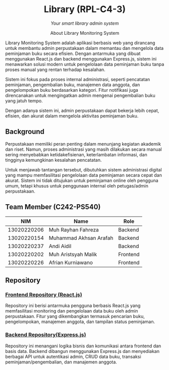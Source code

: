 <h1 align="center">Library (RPL-C4-3)</h1>
<p align="center"><em>Your smart library admin system</em></p>


<p align="center">About Library Monitoring System</p>

Library Monitoring System adalah aplikasi berbasis web yang dirancang untuk membantu admin perpustakaan dalam memantau dan mengelola data peminjaman buku secara efisien. Dengan antarmuka yang dibuat menggunakan React.js dan backend menggunakan Express.js, sistem ini menawarkan solusi modern untuk pengelolaan data peminjaman buku tanpa proses manual yang rentan terhadap kesalahan.

Sistem ini fokus pada proses internal administrasi, seperti pencatatan peminjaman, pengembalian buku, manajemen data anggota, dan pengelompokan buku berdasarkan kategori. Fitur notifikasi juga direncanakan untuk mengingatkan admin mengenai pengembalian buku yang jatuh tempo.

Dengan adanya sistem ini, admin perpustakaan dapat bekerja lebih cepat, efisien, dan akurat dalam mengelola aktivitas peminjaman buku.
## Background
Perpustakaan memiliki peran penting dalam menunjang kegiatan akademik dan riset. Namun, proses administrasi yang masih dilakukan secara manual sering menyebabkan ketidakefisienan, keterlambatan informasi, dan tingginya kemungkinan kesalahan pencatatan.

Untuk menjawab tantangan tersebut, dibutuhkan sistem administrasi digital yang mampu memfasilitasi pengelolaan data peminjaman secara cepat dan akurat. Sistem ini tidak ditujukan untuk peminjaman online oleh pengguna umum, tetapi khusus untuk penggunaan internal oleh petugas/admin perpustakaan.

## Team Member (C242-PS540)
| NIM | Name | Role |
| ---      | ---       | ---     
| 13020220206 | Muh Rayhan Fahreza | Backend |
| 13020220154  | Muhammad Akhsan Arafah | Backend |	
| 13020220237  | Andi Aidil | Backend |
| 13020220202  | Muh Aristsyah Malik | Frontend | 
| 13020220226 | Afrian Kurniawano | Frontend | 


## Repository
 ###  [Frontend Repository (React.js)](https://github.com/Library-RPL-C4-3/Frontend-new/tree/main)
 Repository ini berisi antarmuka pengguna berbasis React.js yang memfasilitasi monitoring dan pengelolaan data buku oleh admin perpustakaan. Fitur yang dikembangkan termasuk pencarian buku, pengelompokan, manajemen anggota, dan tampilan status peminjaman.
   
 ### [Backend Repository(Express.js)](https://github.com/Library-RPL-C4-3/Backend)
 Repository ini menangani logika bisnis dan komunikasi antara frontend dan basis data. Backend dibangun menggunakan Express.js dan menyediakan berbagai API untuk autentikasi admin, CRUD data buku, transaksi peminjaman/pengembalian, dan manajemen anggota.
   
